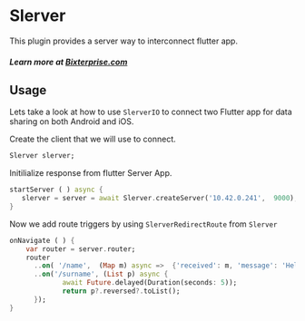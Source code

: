 # Slerver

This plugin provides a server way to interconnect flutter app.<br>
##### Learn more at [Bixterprise.com](http://flutter.bixterprise.com)
## Usage

Lets take a look at how to use `SlerverIO` to connect two Flutter app for data sharing on both Android and iOS.

Create the client that we will use to connect.
``` Dart
Slerver slerver;
```
Initilialize response from flutter Server App.
```Dart
startServer ( ) async {
   slerver = server = await Slerver.createServer('10.42.0.241',  9000);
}
```
Now we add route triggers by using  `SlerverRedirectRoute` from `Slerver`
``` Dart
onNavigate ( ) {
    var router = server.router;
    router
      ..on( '/name',  (Map m) async =>  {'received': m, 'message': 'Hello ${m['name']} ${m['surname']}'})
      ..on('/surname', (List p) async {
             await Future.delayed(Duration(seconds: 5));
             return p?.reversed?.toList();
      });
}
```